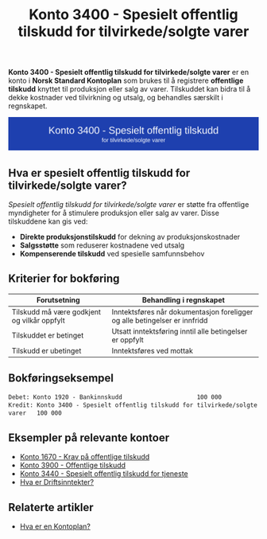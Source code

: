 ﻿---
title: "Konto 3400 - Spesielt offentlig tilskudd for tilvirkede/solgte varer"
seoTitle: "Konto 3400 | Offentlig tilskudd varer | Kontoplan"
description: "Konto 3400 i Norsk Standard Kontoplan brukes for å føre spesielt offentlig tilskudd knyttet til tilvirkede og solgte varer. Les om definisjon, kriterier, bokføring og relaterte kontoer."
summary: "Hva konto 3400 brukes til, bokføring og relaterte kontoer."
---

**Konto 3400 - Spesielt offentlig tilskudd for tilvirkede/solgte varer** er en konto i **Norsk Standard Kontoplan** som brukes til å registrere **offentlige tilskudd** knyttet til produksjon eller salg av varer. Tilskuddet kan bidra til å dekke kostnader ved tilvirkning og utsalg, og behandles særskilt i regnskapet.

![Illustrasjon av konto 3400 Spesielt offentlig tilskudd for tilvirkede/solgte varer](3400-spesielt-offentlig-tilskudd-for-tilv-solgte-varer-image.svg)

## Hva er spesielt offentlig tilskudd for tilvirkede/solgte varer?

*Spesielt offentlig tilskudd for tilvirkede/solgte varer* er støtte fra offentlige myndigheter for å stimulere produksjon eller salg av varer. Disse tilskuddene kan gis ved:

* **Direkte produksjonstilskudd** for dekning av produksjonskostnader
* **Salgsstøtte** som reduserer kostnadene ved utsalg
* **Kompenserende tilskudd** ved spesielle samfunnsbehov

## Kriterier for bokføring

| Forutsetning                                | Behandling i regnskapet                                                                   |
|---------------------------------------------|-------------------------------------------------------------------------------------------|
| Tilskudd må være godkjent og vilkår oppfylt | Inntektsføres når dokumentasjon foreligger og alle betingelser er innfridd                 |
| Tilskuddet er betinget                       | Utsatt inntektsføring inntil alle betingelser er oppfylt                                   |
| Tilskudd er ubetinget                       | Inntektsføres ved mottak                                                                  |

## Bokføringseksempel

```plaintext
Debet: Konto 1920 - Bankinnskudd                     100 000
Kredit: Konto 3400 - Spesielt offentlig tilskudd for tilvirkede/solgte varer   100 000
```

## Eksempler på relevante kontoer

* [Konto 1670 - Krav på offentlige tilskudd](/blogs/kontoplan/1670-krav-pa-offentlige-tilskudd "Konto 1670 - Krav på offentlige tilskudd")
* [Konto 3900 - Offentlige tilskudd](/blogs/kontoplan/3900-offentlige-tilskudd "Konto 3900 - Offentlige tilskudd")
* [Konto 3440 - Spesielt offentlig tilskudd for tjeneste](/blogs/kontoplan/3440-spesielt-offentlig-tilskudd-for-tjeneste "Konto 3440 - Spesielt offentlig tilskudd for tjeneste")
* [Hva er Driftsinntekter?](/blogs/regnskap/hva-er-driftsinntekter "Hva er Driftsinntekter? Komplett Guide til Driftsinntekter i Regnskap")

## Relaterte artikler

* [Hva er en Kontoplan?](/blogs/regnskap/hva-er-kontoplan "Hva er en Kontoplan? Komplett Guide til Kontoplaner i Norsk Regnskap")






